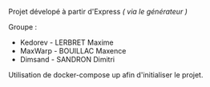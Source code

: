 Projet dévelopé à partir d'Express _( via le générateur )_

Groupe :
* Kedorev - LERBRET Maxime
* MaxWarp - BOUILLAC Maxence
* Dimsand - SANDRON Dimitri

Utilisation de docker-compose up afin d'initialiser le projet.

